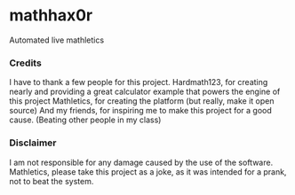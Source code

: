 # mathhax0r
Automated live mathletics
### Credits
I have to thank a few people for this project.
Hardmath123, for creating nearly and providing a great calculator example that powers the engine of this project
Mathletics, for creating the platform (but really, make it open source)
And my friends, for inspiring me to make this project for a good cause. (Beating other people in my class)
### Disclaimer
I am not responsible for any damage caused by the use of the software.
Mathletics, please take this project as a joke, as it was intended for a prank, not to beat the system.
